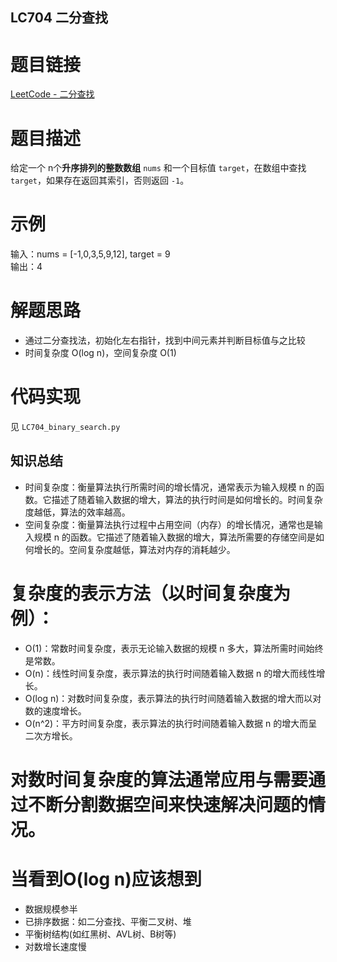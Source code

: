 ## LC704 二分查找

# 题目链接
[LeetCode - 二分查找](https://leetcode.cn/problems/binary-search/description/)

# 题目描述
给定一个 n个**升序排列的整数数组** `nums` 和一个目标值 `target`，在数组中查找 `target`，如果存在返回其索引，否则返回 `-1`。

# 示例
输入：nums = [-1,0,3,5,9,12], target = 9  
输出：4

# 解题思路
- 通过二分查找法，初始化左右指针，找到中间元素并判断目标值与之比较
- 时间复杂度 O(log n)，空间复杂度 O(1)

# 代码实现
见 `LC704_binary_search.py`

## 知识总结
 - 时间复杂度：衡量算法执行所需时间的增长情况，通常表示为输入规模 n 的函数。它描述了随着输入数据的增大，算法的执行时间是如何增长的。时间复杂度越低，算法的效率越高。
 - 空间复杂度：衡量算法执行过程中占用空间（内存）的增长情况，通常也是输入规模 n 的函数。它描述了随着输入数据的增大，算法所需要的存储空间是如何增长的。空间复杂度越低，算法对内存的消耗越少。

# 复杂度的表示方法（以时间复杂度为例）：
 - O(1)：常数时间复杂度，表示无论输入数据的规模 n 多大，算法所需时间始终是常数。
 - O(n)：线性时间复杂度，表示算法的执行时间随着输入数据 n 的增大而线性增长。
 - O(log n)：对数时间复杂度，表示算法的执行时间随着输入数据的增大而以对数的速度增长。
 - O(n^2)：平方时间复杂度，表示算法的执行时间随着输入数据 n 的增大而呈二次方增长。

# 对数时间复杂度的算法通常应用与需要通过不断分割数据空间来快速解决问题的情况。
# 当看到O(log n)应该想到
 - 数据规模参半
 - 已排序数据：如二分查找、平衡二叉树、堆
 - 平衡树结构(如红黑树、AVL树、B树等)
 - 对数增长速度慢
